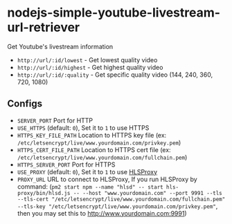 # nodejs-simple-youtube-livestream-url-retriever
Get Youtube's livestream information

- `http://url/:id/lowest` - Get lowest quality video
- `http://url/:id/highest` - Get highest quality video
- `http://url/:id/:quality` - Get specific quality video (144, 240, 360, 720, 1080)

## Configs
- `SERVER_PORT` Port for HTTP
- `USE_HTTPS` (default: `0`), Set it to `1` to use HTTPS
- `HTTPS_KEY_FILE_PATH` Location to HTTPS key file (ex: `/etc/letsencrypt/live/www.yourdomain.com/privkey.pem`)
- `HTTPS_CERT_FILE_PATH` Location to HTTPS cert file (ex: `/etc/letsencrypt/live/www.yourdomain.com/fullchain.pem`)
- `HTTPS_SERVER_PORT` Port for HTTPS
- `USE_PROXY` (default: `0`), Set it to `1` to use [HLSProxy](https://github.com/warren-bank/HLS-Proxy)
- `PROXY_URL` URL to connect to HLSProxy, If you run HLSProxy by command: (`pm2 start npm --name "hlsd" -- start hls-proxy/bin/hlsd.js -- --host "www.yourdomain.com" --port 9991 --tls --tls-cert "/etc/letsencrypt/live/www.yourdomain.com/fullchain.pem" --tls-key "/etc/letsencrypt/live/www.yourdomain.com/privkey.pem"`, then you may set this to http://www.yourdomain.com:9991)
